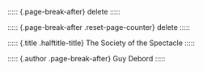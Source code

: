 ::::: {.page-break-after}
delete
:::::

::::: {.page-break-after .reset-page-counter}
delete
:::::

::::: {.title .halftitle-title}
The Society of the Spectacle
:::::

::::: {.author .page-break-after}
Guy Debord
:::::

